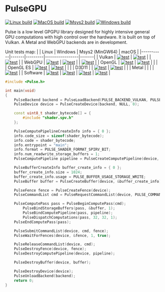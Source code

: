 # PulseGPU

[![Linux build](https://github.com/ft-grmhd/Pulse/actions/workflows/linux-build.yml/badge.svg)](https://github.com/ft-grmhd/Pulse/actions/workflows/linux-build.yml)
[![MacOS build](https://github.com/ft-grmhd/Pulse/actions/workflows/macos-build.yml/badge.svg)](https://github.com/ft-grmhd/Pulse/actions/workflows/macos-build.yml)
[![Msys2 build](https://github.com/ft-grmhd/Pulse/actions/workflows/msys2-build.yml/badge.svg)](https://github.com/ft-grmhd/Pulse/actions/workflows/msys2-build.yml)
[![Windows build](https://github.com/ft-grmhd/Pulse/actions/workflows/windows-build.yml/badge.svg)](https://github.com/ft-grmhd/Pulse/actions/workflows/windows-build.yml)

Pulse is a low level GPGPU library designed for highly intensive general GPU computations with high control over the hardware. It is built on top of Vulkan. A Metal and WebGPU backends are in development.

Unit tests map:
|           | Linux | Windows | Msys2 (MinGW64) | macOS |
|-----------|-------|---------|-----------------|-------|
| Vulkan    | [![test](https://github.com/ft-grmhd/Pulse/actions/workflows/vulkan-test-linux.yml/badge.svg)](https://github.com/ft-grmhd/Pulse/actions/workflows/vulkan-test-linux.yml) | [![test](https://github.com/ft-grmhd/Pulse/actions/workflows/vulkan-test-windows.yml/badge.svg)](https://github.com/ft-grmhd/Pulse/actions/workflows/vulkan-test-windows.yml) |  | [![test](https://github.com/ft-grmhd/Pulse/actions/workflows/vulkan-test-macos.yml/badge.svg)](https://github.com/ft-grmhd/Pulse/actions/workflows/vulkan-test-macos.yml) |
| WebGPU    | [![test](https://github.com/ft-grmhd/Pulse/actions/workflows/webgpu-test-linux.yml/badge.svg)](https://github.com/ft-grmhd/Pulse/actions/workflows/webgpu-test-linux.yml) | [![test](https://github.com/ft-grmhd/Pulse/actions/workflows/webgpu-test-windows.yml/badge.svg)](https://github.com/ft-grmhd/Pulse/actions/workflows/webgpu-test-windows.yml) |  | [![test](https://github.com/ft-grmhd/Pulse/actions/workflows/webgpu-test-macos.yml/badge.svg)](https://github.com/ft-grmhd/Pulse/actions/workflows/webgpu-test-macos.yml) |
| OpenGL    | [![test](https://github.com/ft-grmhd/Pulse/actions/workflows/opengl-test-linux.yml/badge.svg)](https://github.com/ft-grmhd/Pulse/actions/workflows/opengl-test-linux.yml) | [![test](https://github.com/ft-grmhd/Pulse/actions/workflows/opengl-test-windows.yml/badge.svg)](https://github.com/ft-grmhd/Pulse/actions/workflows/opengl-test-windows.yml) |  |  |
| OpenGL ES | [![test](https://github.com/ft-grmhd/Pulse/actions/workflows/opengl-es-test-linux.yml/badge.svg)](https://github.com/ft-grmhd/Pulse/actions/workflows/opengl-es-test-linux.yml) | [![test](https://github.com/ft-grmhd/Pulse/actions/workflows/opengl-es-test-windows.yml/badge.svg)](https://github.com/ft-grmhd/Pulse/actions/workflows/opengl-es-test-windows.yml) |  |  |
| D3D11     |  | [![test](https://github.com/ft-grmhd/Pulse/actions/workflows/d3d11-test-windows.yml/badge.svg)](https://github.com/ft-grmhd/Pulse/actions/workflows/d3d11-test-windows.yml) | [![test](https://github.com/ft-grmhd/Pulse/actions/workflows/d3d11-test-msys2.yml/badge.svg)](https://github.com/ft-grmhd/Pulse/actions/workflows/d3d11-test-msys2.yml) |  |
| Metal     |  | |  | [![test](https://github.com/ft-grmhd/Pulse/actions/workflows/metal-test-macos.yml/badge.svg)](https://github.com/ft-grmhd/Pulse/actions/workflows/metal-test-macos.yml) |
| Software  | [![test](https://github.com/ft-grmhd/Pulse/actions/workflows/software-test-linux.yml/badge.svg)](https://github.com/ft-grmhd/Pulse/actions/workflows/software-test-linux.yml) | [![test](https://github.com/ft-grmhd/Pulse/actions/workflows/software-test-windows.yml/badge.svg)](https://github.com/ft-grmhd/Pulse/actions/workflows/software-test-windows.yml) | [![test](https://github.com/ft-grmhd/Pulse/actions/workflows/software-test-msys2.yml/badge.svg)](https://github.com/ft-grmhd/Pulse/actions/workflows/software-test-msys2.yml) | [![test](https://github.com/ft-grmhd/Pulse/actions/workflows/software-test-macos.yml/badge.svg)](https://github.com/ft-grmhd/Pulse/actions/workflows/software-test-macos.yml) |


```cpp
#include <Pulse.h>

int main(void)
{
	PulseBackend backend = PulseLoadBackend(PULSE_BACKEND_VULKAN, PULSE_SHADER_FORMAT_SPIRV_BIT, PULSE_NO_DEBUG);
	PulseDevice device = PulseCreateDevice(backend, NULL, 0);

	const uint8_t shader_bytecode[] = {
		#include "shader.spv.h"
	};

	PulseComputePipelineCreateInfo info = { 0 };
	info.code_size = sizeof(shader_bytecode);
	info.code = shader_bytecode;
	info.entrypoint = "main";
	info.format = PULSE_SHADER_FORMAT_SPIRV_BIT;
	info.num_readwrite_storage_buffers = 1;
	PulseComputePipeline pipeline = PulseCreateComputePipeline(device, &info);

	PulseBufferCreateInfo buffer_create_info = { 0 };
	buffer_create_info.size = 1024;
	buffer_create_info.usage = PULSE_BUFFER_USAGE_STORAGE_WRITE;
	PulseBuffer buffer = PulseCreateBuffer(device, &buffer_create_info);

	PulseFence fence = PulseCreateFence(device);
	PulseCommandList cmd = PulseRequestCommandList(device, PULSE_COMMAND_LIST_GENERAL);

	PulseComputePass pass = PulseBeginComputePass(cmd);
		PulseBindStorageBuffers(pass, &buffer, 1);
		PulseBindComputePipeline(pass, pipeline);
		PulseDispatchComputations(pass, 32, 32, 1);
	PulseEndComputePass(pass);

	PulseSubmitCommandList(device, cmd, fence);
	PulseWaitForFences(device, &fence, 1, true);

	PulseReleaseCommandList(device, cmd);
	PulseDestroyFence(device, fence);
	PulseDestroyComputePipeline(device, pipeline);

	PulseDestroyBuffer(device, buffer);

	PulseDestroyDevice(device);
	PulseUnloadBackend(backend);
	return 0;
}
```
